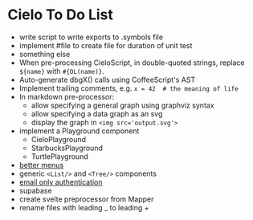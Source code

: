 Cielo To Do List
================

- write script to write exports to <lib>.symbols file
- implement #file <path> to create file for duration of unit test
- something else
- When pre-processing CieloScript, in double-quoted strings,
	replace `${name}` with `#{OL(name)}`.
- Auto-generate dbgX() calls using CoffeeScript's AST
- Implement trailing comments, e.g. `x = 42  # the meaning of life`
- In markdown pre-processor:
	- allow specifying a general graph using graphviz syntax
	- allow specifying a data graph as an svg
	- display the graph in `<img src='output.svg'>`
- implement a Playground component
	- CieloPlayground
	- StarbucksPlayground
	- TurtlePlayground
- [better menus](https://www.youtube.com/watch?v=S-VeYcOCFZw&t=65s)
- generic `<List/>` and `<Tree/>` components
- [email only authentication](https://www.youtube.com/watch?v=b6qHfPdv4Y8&t=9s)
- supabase
- create svelte preprocessor from Mapper
- rename files with leading _ to leading +

